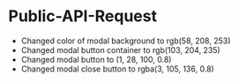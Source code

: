 ﻿# Public-API-Request

* Changed color of modal background to rgb(58, 208, 253)
* Changed modal button container to rgb(103, 204, 235)
* Changed modal button to (1, 28, 100, 0.8)
* Changed modal close button to rgba(3, 105, 136, 0.8)
